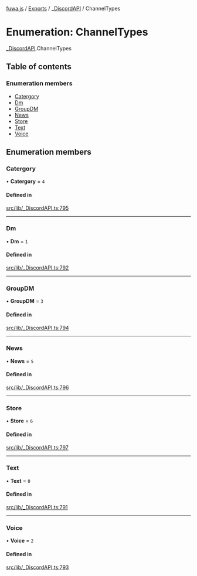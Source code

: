 [fuwa.js](../README.md) / [Exports](../modules.md) / [_DiscordAPI](../modules/_DiscordAPI.md) / ChannelTypes

# Enumeration: ChannelTypes

[_DiscordAPI](../modules/_DiscordAPI.md).ChannelTypes

## Table of contents

### Enumeration members

- [Catergory](_DiscordAPI.ChannelTypes.md#catergory)
- [Dm](_DiscordAPI.ChannelTypes.md#dm)
- [GroupDM](_DiscordAPI.ChannelTypes.md#groupdm)
- [News](_DiscordAPI.ChannelTypes.md#news)
- [Store](_DiscordAPI.ChannelTypes.md#store)
- [Text](_DiscordAPI.ChannelTypes.md#text)
- [Voice](_DiscordAPI.ChannelTypes.md#voice)

## Enumeration members

### Catergory

• **Catergory** = `4`

#### Defined in

[src/lib/_DiscordAPI.ts:795](https://github.com/Fuwajs/Fuwa.js/blob/6865cb6/src/lib/_DiscordAPI.ts#L795)

___

### Dm

• **Dm** = `1`

#### Defined in

[src/lib/_DiscordAPI.ts:792](https://github.com/Fuwajs/Fuwa.js/blob/6865cb6/src/lib/_DiscordAPI.ts#L792)

___

### GroupDM

• **GroupDM** = `3`

#### Defined in

[src/lib/_DiscordAPI.ts:794](https://github.com/Fuwajs/Fuwa.js/blob/6865cb6/src/lib/_DiscordAPI.ts#L794)

___

### News

• **News** = `5`

#### Defined in

[src/lib/_DiscordAPI.ts:796](https://github.com/Fuwajs/Fuwa.js/blob/6865cb6/src/lib/_DiscordAPI.ts#L796)

___

### Store

• **Store** = `6`

#### Defined in

[src/lib/_DiscordAPI.ts:797](https://github.com/Fuwajs/Fuwa.js/blob/6865cb6/src/lib/_DiscordAPI.ts#L797)

___

### Text

• **Text** = `0`

#### Defined in

[src/lib/_DiscordAPI.ts:791](https://github.com/Fuwajs/Fuwa.js/blob/6865cb6/src/lib/_DiscordAPI.ts#L791)

___

### Voice

• **Voice** = `2`

#### Defined in

[src/lib/_DiscordAPI.ts:793](https://github.com/Fuwajs/Fuwa.js/blob/6865cb6/src/lib/_DiscordAPI.ts#L793)
